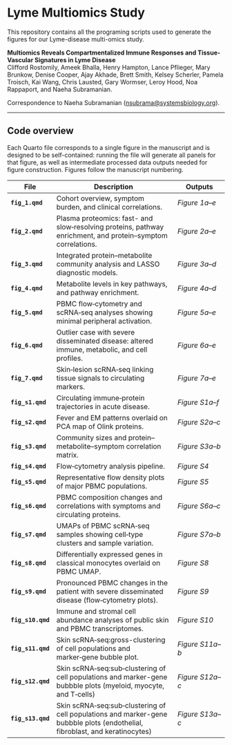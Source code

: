 # Lyme Multiomics Study

This repository contains all the programing scripts used to generate the figures for our Lyme-disease multi-omics study.  

**Multiomics Reveals Compartmentalized Immune Responses and Tissue-Vascular Signatures in Lyme Disease**  
Clifford Rostomily, Ameek Bhalla, Henry Hampton, Lance Pflieger, Mary Brunkow, Denise Cooper, Ajay Akhade, Brett Smith, Kelsey Scherler, Pamela Troisch, Kai Wang, Chris Lausted, Gary Wormser, Leroy Hood, Noa Rappaport, and Naeha Subramanian.  

Correspondence to Naeha Subramanian (nsubrama@systemsbiology.org).  

---

## Code overview  
Each Quarto file corresponds to a single figure in the manuscript and is designed to be self-contained: running the file will generate all panels for that figure, as well as intermediate processed data outputs needed for figure construction. Figures follow the manuscript numbering.

| File | Description | Outputs |
|------|-------------|---------|
| **`fig_1.qmd`** | Cohort overview, symptom burden, and clinical correlations. | *Figure 1a–e* |
| **`fig_2.qmd`** | Plasma proteomics: fast- and slow‑resolving proteins, pathway enrichment, and protein–symptom correlations. | *Figure 2a–e* |
| **`fig_3.qmd`** | Integrated protein–metabolite community analysis and LASSO diagnostic models. | *Figure 3a–d* |
| **`fig_4.qmd`** | Metabolite levels in key pathways, and pathway enrichment. | *Figure 4a–d* |
| **`fig_5.qmd`** | PBMC flow‑cytometry and scRNA‑seq analyses showing minimal peripheral activation. | *Figure 5a–e* |
| **`fig_6.qmd`** | Outlier case with severe disseminated disease: altered immune, metabolic, and cell profiles. | *Figure 6a–e* |
| **`fig_7.qmd`** | Skin‑lesion scRNA‑seq linking tissue signals to circulating markers. | *Figure 7a–e* |
| **`fig_s1.qmd`** | Circulating immune‑protein trajectories in acute disease. | *Figure S1a–f* |
| **`fig_s2.qmd`** | Fever and EM patterns overlaid on PCA map of Olink proteins. | *Figure S2a–c* |
| **`fig_s3.qmd`** | Community sizes and protein–metabolite–symptom correlation matrix. | *Figure S3a–b* |
| **`fig_s4.qmd`** | Flow‑cytometry analysis pipeline. | *Figure S4* |
| **`fig_s5.qmd`** | Representative flow density plots of major PBMC populations. | *Figure S5* |
| **`fig_s6.qmd`** | PBMC composition changes and correlations with symptoms and circulating proteins. | *Figure S6a–c* |
| **`fig_s7.qmd`** | UMAPs of PBMC scRNA‑seq samples showing cell‑type clusters and sample variation. | *Figure S7a–b* |
| **`fig_s8.qmd`** | Differentially expressed genes in classical monocytes overlaid on PBMC UMAP. | *Figure S8* |
| **`fig_s9.qmd`** | Pronounced PBMC changes in the patient with severe disseminated disease (flow‑cytometry plots). | *Figure S9* |
| **`fig_s10.qmd`** | Immune and stromal cell abundance analyses of public skin and PBMC transcriptomes. | *Figure S10* |
| **`fig_s11.qmd`** | Skin scRNA‑seq:gross-clustering of cell populations and marker‑gene bubble plot. | *Figure S11a–b* |
| **`fig_s12.qmd`** | Skin scRNA‑seq:sub‑clustering of cell populations and marker-gene bubbble plots (myeloid, myocyte, and T‑cells) | *Figure S12a–c* |
| **`fig_s13.qmd`** | Skin scRNA‑seq:sub‑clustering of cell populations and marker-gene bubbble plots  (endothelial, fibroblast, and keratinocytes) | *Figure S13a–c* |
